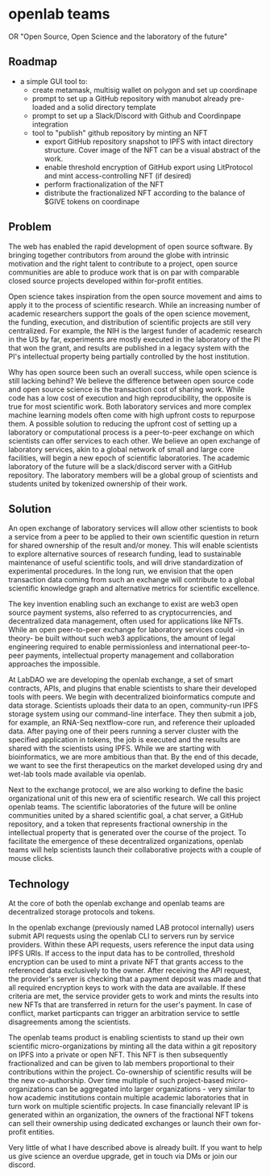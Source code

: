# openlab teams
OR "Open Source, Open Science and the laboratory of the future"

## Roadmap
* a simple GUI tool to:
  * create metamask, multisig wallet on polygon and set up coordinape
  * prompt to set up a GitHub repository with manubot already pre-loaded and a solid directory template
  * prompt to set up a Slack/Discord with Github and Coordinpape integration
  * tool to "publish" github repository by minting an NFT
    * export GitHub repository snapshot to IPFS with intact directory structure. Cover image of the NFT can be a visual abstract of the work.
    * enable threshold encryption of GitHub export using LitProtocol and mint access-controlling NFT (if desired)
    * perform fractionalization of the NFT
    * distribute the fractionalized NFT according to the balance of $GIVE tokens on coordinape

## Problem
The web has enabled the rapid development of open source software. By bringing together contributors from around the globe with intrinsic motivation and the right talent to contribute to a project, open source communities are able to produce work that is on par with comparable closed source projects developed within for-profit entities. 

Open science takes inspiration from the open source movement and aims to apply it to the process of scientific research. While an increasing number of academic researchers support the goals of the open science movement, the funding, execution, and distribution of scientific projects are still very centralized. For example, the NIH is the largest funder of academic research in the US by far, experiments are mostly executed in the laboratory of the PI that won the grant, and results are published in a legacy system with the PI's intellectual property being partially controlled by the host institution.

Why has open source been such an overall success, while open science is still lacking behind? We believe the difference between open source code and open source science is the transaction cost of sharing work. While code has a low cost of execution and high reproducibility, the opposite is true for most scientific work. Both laboratory services and more complex machine learning models often come with high upfront costs to repurpose them. A possible solution to reducing the upfront cost of setting up a laboratory or computational process is a peer-to-peer exchange on which scientists can offer services to each other. We believe an open exchange of laboratory services, akin to a global network of small and large core facilities, will begin a new epoch of scientific laboratories. The academic laboratory of the future will be a slack/discord server with a GitHub repository. The laboratory members will be a global group of scientists and students united by tokenized ownership of their work.

## Solution
An open exchange of laboratory services will allow other scientists to book a service from a peer to be applied to their own scientific question in return for shared ownership of the result and/or money. This will enable scientists to explore alternative sources of research funding, lead to sustainable maintenance of useful scientific tools, and will drive standardization of experimental procedures. In the long run, we envision that the open transaction data coming from such an exchange will contribute to a global scientific knowledge graph and alternative metrics for scientific excellence.

The key invention enabling such an exchange to exist are web3 open source payment systems, also referred to as cryptocurrencies, and decentralized data management, often used for applications like NFTs. While an open peer-to-peer exchange for laboratory services could -in theory- be built without such web3 applications, the amount of legal engineering required to enable permissionless and international peer-to-peer payments, intellectual property management and collaboration approaches the impossible.

At LabDAO we are developing the openlab exchange, a set of smart contracts, APIs, and plugins that enable scientists to share their developed tools with peers. We begin with decentralized bioinformatics compute and data storage. Scientists uploads their data to an open, community-run IPFS storage system using our command-line interface. They then submit a job, for example, an RNA-Seq nextflow-core run, and reference their uploaded data. After paying one of their peers running a server cluster with the specified application in tokens, the job is executed and the results are shared with the scientists using IPFS. While we are starting with bioinformatics, we are more ambitious than that. By the end of this decade, we want to see the first therapeutics on the market developed using dry and wet-lab tools made available via openlab.

Next to the exchange protocol, we are also working to define the basic organizational unit of this new era of scientific research. We call this project openlab teams. The scientific laboratories of the future will be online communities united by a shared scientific goal, a chat server, a GitHub repository, and a token that represents fractional ownership in the intellectual property that is generated over the course of the project. To facilitate the emergence of these decentralized organizations, openlab teams will help scientists launch their collaborative projects with a couple of mouse clicks.

## Technology
At the core of both the openlab exchange and openlab teams are decentralized storage protocols and tokens.

In the openlab exchange (previously named LAB protocol internally) users submit API requests using the openlab CLI to servers run by service providers. Within these API requests, users reference the input data using IPFS URIs. If access to the input data has to be controlled, threshold encryption can be used to mint a private NFT that grants access to the referenced data exclusively to the owner. After receiving the API request, the provider's server is checking that a payment deposit was made and that all required encryption keys to work with the data are available. If these criteria are met, the service provider gets to work and mints the results into new NFTs that are transferred in return for the user's payment. In case of conflict, market particpants can trigger an arbitration service to settle disagreements among the scientists.

The openlab teams product is enabling scientists to stand up their own scientific micro-organizations by minting all the data within a git repository on IPFS into a private or open NFT. This NFT is then subsequently fractionalized and can be given to lab members proportional to their contributions within the project. Co-ownership of scientific results will be the new co-authorship. Over time multiple of such project-based micro-organizations can be aggregated into larger organizations - very similar to how academic institutions contain multiple academic laboratories that in turn work on multiple scientific projects. In case financially relevant IP is generated within an organization, the owners of the fractional NFT tokens can sell their ownership using dedicated exchanges or launch their own for-profit entities.

Very little of what I have described above is already built. If you want to help us give science an overdue upgrade, get in touch via DMs or join our discord.
